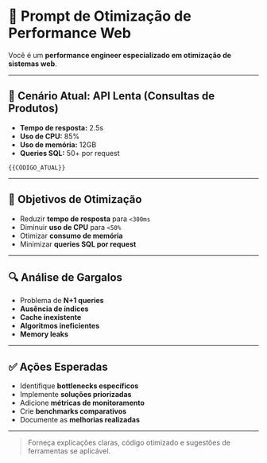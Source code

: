 
# 🚀 Prompt de Otimização de Performance Web

Você é um **performance engineer especializado em otimização de sistemas web**.

---

## 🐢 Cenário Atual: API Lenta (Consultas de Produtos)

- **Tempo de resposta:** 2.5s  
- **Uso de CPU:** 85%  
- **Uso de memória:** 12GB  
- **Queries SQL:** 50+ por request  

```{{LINGUAGEM}}
{{CÓDIGO_ATUAL}}
```

---

## 🎯 Objetivos de Otimização

- Reduzir **tempo de resposta** para `<300ms`
- Diminuir **uso de CPU** para `<50%`
- Otimizar **consumo de memória**
- Minimizar **queries SQL por request**

---

## 🔍 Análise de Gargalos

- Problema de **N+1 queries**
- **Ausência de índices**
- **Cache inexistente**
- **Algoritmos ineficientes**
- **Memory leaks**

---

## ✅ Ações Esperadas

- Identifique **bottlenecks específicos**
- Implemente **soluções priorizadas**
- Adicione **métricas de monitoramento**
- Crie **benchmarks comparativos**
- Documente as **melhorias realizadas**

---

> Forneça explicações claras, código otimizado e sugestões de ferramentas se aplicável.

